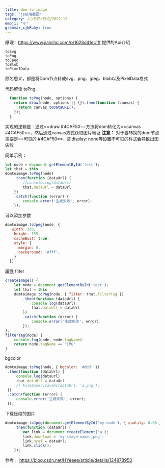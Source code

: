 ```yaml
---
title: dom-to-image
tags: 'js前端截图'
category: /小书匠/日记/2022-12
emoji: "小"
grammar_cjkRuby: true
---
```

原理：https://www.jianshu.com/p/1628d41ec1ff
提供的Api介绍
```
toSvg
toPng
toJpeg
toBlob
toPixelData
```
顾名思义，都是将Dom节点转成svg、png、jpeg、blob以及PixelData格式

代码解读
toPng
```javascript
  function toPng(node, options) {
    return draw(node, options || {}).then(function (canvas) {
      return canvas.toDataURL();
    });
  }
```
实现的逻辑是：通过==draw #4CAF50==方法将dom转化为==canvas #4CAF50==，然后通过canvas方式获取图片地址
**注意：**
对于要转换的dom节点需要是==可见的 #4CAF50==，即display: none等设置不可见的样式会导致出图失败

简单示例：

``` javascript
let node = document.getElementById('test');
let that = this
domtoimage.toPng(node)
	.then(function (dataUrl) {
		//console.log(dataUrl)
		that.dataUrl = dataUrl
	})
	.catch(function (error) {
		console.error('生成失败', error);
	});
```
可以添加参数

``` javascript
domtoimage.toJpeg(node, {
   width: 330,
    height: 155,
    cacheBust: true,
    style: {
      margin: 0,
      background: '#fff',
    }
  })

```

[属性]([dom-to-image](8c4665ef-b213-40fc-a5b7-6a4cce63980f#xsj_1671093263256))
filter

``` javascript
createImage() {
    let node = document.getElementById('test');
    let that = this
    domtoimage.toPng(node, { filter: that.filterTag })
        .then(function (dataUrl) {
            console.log(dataUrl)
            that.dataUrl = dataUrl
        })
        .catch(function (error) {
            console.error('生成失败', error);
        });
},
filterTag(node) {
    console.log(node, node.tagName)
    return node.tagName == 'IMG'
}
```
bgcolor

``` javascript
domtoimage.toPng(node, { bgcolor: '#ddd' })
 .then(function (dataUrl) {
     console.log(dataUrl)
     that.dataUrl = dataUrl
     // FileSaver.saveAs(dataUrl, 'a.png');
 })
 .catch(function (error) {
     console.error('生成失败', error);
 });

```
下载压缩的图片

``` javascript
domtoimage.toJpeg(document.getElementById('my-node'), { quality: 0.95 })
    .then(function (dataUrl) {
        var link = document.createElement('a');
        link.download = 'my-image-name.jpeg';
        link.href = dataUrl;
        link.click();
    });

```

参考：
https://blog.csdn.net/HYeeee/article/details/124878950